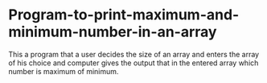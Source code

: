 # Program-to-print-maximum-and-minimum-number-in-an-array
This a program that a user decides the size of an array and enters the array of his choice and computer gives the output that in the entered array which number is maximum of minimum.
